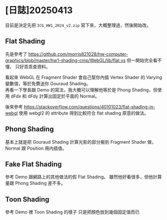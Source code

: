 # [日誌]20250413

目前是決定先把 `ICG_HW1_2024_v2.zip` 寫下來，大概整理過，然後開始改。

## Flat Shading

先是參考了 https://github.com/morris821028/hw-computer-graphics/blob/master/hw1-shading-cmp/WebGL/lib/flat.vs 但一開始完全看不懂，
只好乖乖查資料。

看起來 WebGL 在 Fragment Shader 會自己幫你內插 Vertex Shader 的 Varying 變數值，等於免費送你 Gouraud Shading。\
再看一下學長跟 Demo 的寫法，我大概可以理解他等於是 Phong Shading，但使用 dFdx 和 dFdy 計算出固定於平面的 Normal。

後來參考 https://stackoverflow.com/questions/40101023/flat-shading-in-webgl 使用 webgl2 的 attribute 得到比較符合
flat shading 原意的做法。

## Phong Shading

基本上就是把 Gouraud Shading 計算光影的部分搬到 Fragment Shader 做，\
Normal 跟 Position 用內插值。

## Fake Flat Shading

參考 Demo 跟網路上的其他做法的假 Flat Shading。
雖然他好看很多，但他計算量跟 Phong Shading 差不多。

## Toon Shading

參考 Demo 裡 Toon Shading 的樣子
只是把顏色放到幾個固定值而已

